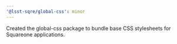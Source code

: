 ```yaml
---
'@lsst-sqre/global-css': minor
---
```


Created the global-css package to bundle base CSS stylesheets for Squareone applications.
